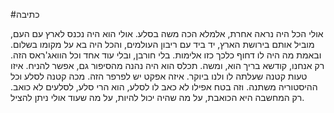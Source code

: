 #כתיבה 

אולי הכל היה נראה אחרת, אלמלא הכה משה בסלע. אולי הוא היה נכנס לארץ עם העם, מוביל אותם בירושת הארץ, יד ביד עם ריבון העולמים, והכל היה בא על מקומו בשלום.  ובאמת מה היה לו דחוף כלכך כזו אלימות. בלי חורבן, ובלי עוד אחד וכל הוואג'ראס הזה. רק אנחנו, קודשא בריך הוא, ומשה. תכלס הוא היה נהנה מהסיפור גם, אפשר להניח. איזו טעות קטנה שעלתה לו ולנו ביוקר. איזה אפקט יש לפרפר הזה. מכה קטנה לסלע וכל ההיסטוריה משתנה. וזה בטח אפילו לא כאב לו לסלע, הוא הרי סלע, לסלעים לא כואב. רק המחשבה היא הכואבת, על מה שהיה יכול להיות, על מה שעוד אולי ניתן להציל.